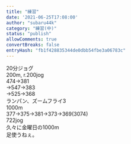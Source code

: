 ```yaml
---
title: "練習"
date: '2021-06-25T17:08:00'
author: "subaru44k"
category: "練習(中)"
status: "publish"
allowComments: true
convertBreaks: false
entryHash: "fb1f428835344de0dbb54fbe3a06783c"
---
```

<div>20分ジョグ</div><div>
</div><div>200m, r.200jog</div><div>474→381</div><div>→547→383</div><div>→525→368</div><div>
</div><div>ランパン、ズームフライ3</div><div>1000m</div><div>377→375→381→373→369(3074)</div><div>
</div>722jog<div>久々に金曜日の1000m</div><div>足使うねぇ。</div>
